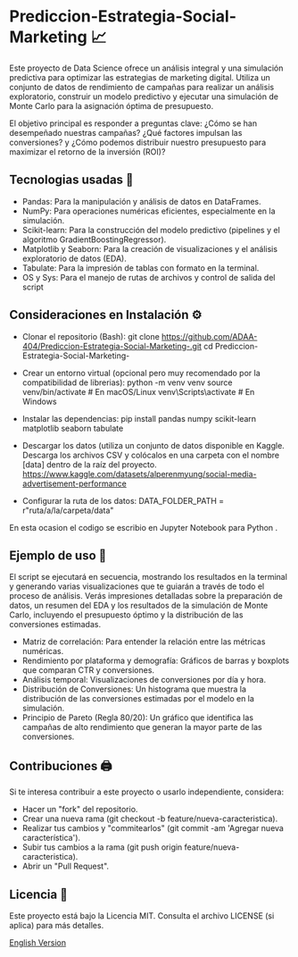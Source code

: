 # Prediccion-Estrategia-Social-Marketing 📈
Este proyecto de Data Science ofrece un análisis integral y una simulación predictiva para optimizar las estrategias de marketing digital. Utiliza un conjunto de datos de rendimiento de campañas para realizar un análisis exploratorio, construir un modelo predictivo y ejecutar una simulación de Monte Carlo para la asignación óptima de presupuesto.

El objetivo principal es responder a preguntas clave: ¿Cómo se han desempeñado nuestras campañas? ¿Qué factores impulsan las conversiones? y ¿Cómo podemos distribuir nuestro presupuesto para maximizar el retorno de la inversión (ROI)?

## Tecnologias usadas 🐍
- Pandas: Para la manipulación y análisis de datos en DataFrames.
- NumPy: Para operaciones numéricas eficientes, especialmente en la simulación.
- Scikit-learn: Para la construcción del modelo predictivo (pipelines y el algoritmo GradientBoostingRegressor).
- Matplotlib y Seaborn: Para la creación de visualizaciones y el análisis exploratorio de datos (EDA).
- Tabulate: Para la impresión de tablas con formato en la terminal.
- OS y Sys: Para el manejo de rutas de archivos y control de salida del script

## Consideraciones en Instalación ⚙️
- Clonar el repositorio (Bash):
git clone https://github.com/ADAA-404/Prediccion-Estrategia-Social-Marketing-.git
cd Prediccion-Estrategia-Social-Marketing-

- Crear un entorno virtual (opcional pero muy recomendado por la compatibilidad de librerias):
python -m venv venv
source venv/bin/activate  # En macOS/Linux
venv\Scripts\activate      # En Windows

- Instalar las dependencias:
pip install pandas numpy scikit-learn matplotlib seaborn tabulate

- Descargar los datos (utiliza un conjunto de datos disponible en Kaggle. Descarga los archivos CSV  y colócalos en una carpeta con el nombre [data] dentro de la raíz del proyecto.
https://www.kaggle.com/datasets/alperenmyung/social-media-advertisement-performance

- Configurar la ruta de los datos:
DATA_FOLDER_PATH = r"ruta/a/la/carpeta/data"

En esta ocasion el codigo se escribio en Jupyter Notebook para Python .

## Ejemplo de uso 📎
El script se ejecutará en secuencia, mostrando los resultados en la terminal y generando varias visualizaciones que te guiarán a través de todo el proceso de análisis.
Verás impresiones detalladas sobre la preparación de datos, un resumen del EDA y los resultados de la simulación de Monte Carlo, incluyendo el presupuesto óptimo y la distribución de las conversiones estimadas.
- Matriz de correlación: Para entender la relación entre las métricas numéricas.
- Rendimiento por plataforma y demografía: Gráficos de barras y boxplots que comparan CTR y conversiones.
- Análisis temporal: Visualizaciones de conversiones por día y hora.
- Distribución de Conversiones: Un histograma que muestra la distribución de las conversiones estimadas por el modelo en la simulación.
- Principio de Pareto (Regla 80/20): Un gráfico que identifica las campañas de alto rendimiento que generan la mayor parte de las conversiones.

## Contribuciones 🖨️
Si te interesa contribuir a este proyecto o usarlo independiente, considera:
- Hacer un "fork" del repositorio.
- Crear una nueva rama (git checkout -b feature/nueva-caracteristica).
- Realizar tus cambios y "commitearlos" (git commit -am 'Agregar nueva característica').
- Subir tus cambios a la rama (git push origin feature/nueva-caracteristica).
- Abrir un "Pull Request".

## Licencia 📜
Este proyecto está bajo la Licencia MIT. Consulta el archivo LICENSE (si aplica) para más detalles.


[English Version](README.en.md)
